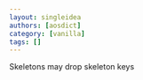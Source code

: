 ```yaml
---
layout: singleidea
authors: [aosdict]
category: [vanilla]
tags: []
---
```

Skeletons may drop skeleton keys
